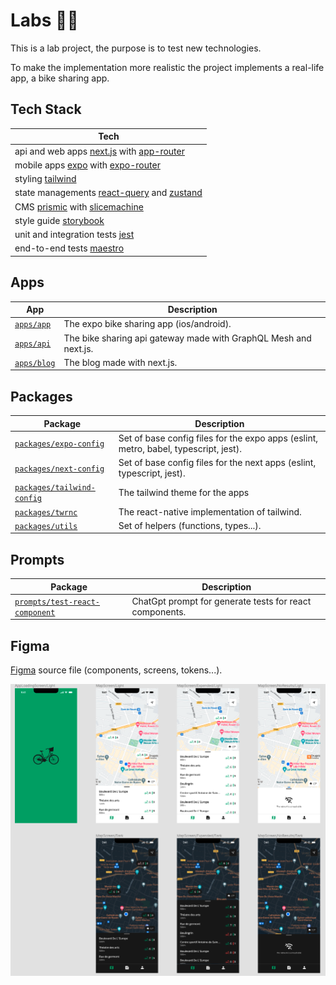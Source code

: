 # Labs 🧑‍🔬

This is a lab project, the purpose is to test new technologies.

To make the implementation more realistic the project implements a real-life app, a bike sharing app.

## Tech Stack

| Tech                                                                                                             |
| ---------------------------------------------------------------------------------------------------------------- |
| api and web apps [next.js](https://nextjs.org/) with [app-router](https://nextjs.org/docs/app)                   |
| mobile apps [expo](https://docs.expo.dev/) with [expo-router](https://expo.github.io/router/docs/)               |
| styling [tailwind](https://tailwindcss.com/)                                                                     |
| state managements [react-query](https://tanstack.com/query/v3/) and [zustand](https://github.com/pmndrs/zustand) |
| CMS [prismic](https://prismic.io/) with [slicemachine](https://prismic.io/slice-machine)                         |
| style guide [storybook](https://storybook.js.org/)                                                               |
| unit and integration tests [jest](https://jestjs.io/)                                                            |
| end-to-end tests [maestro](https://maestro.mobile.dev/)                                                          |

## Apps

| App                                  | Description                                                      |
| ------------------------------------ | ---------------------------------------------------------------- |
| [`apps/app`](./apps/app/README.md)   | The expo bike sharing app (ios/android).                         |
| [`apps/api`](./apps/api/README.md)   | The bike sharing api gateway made with GraphQL Mesh and next.js. |
| [`apps/blog`](./apps/blog/README.md) | The blog made with next.js.                                      |

## Packages

| Package                                                            | Description                                                                          |
| ------------------------------------------------------------------ | ------------------------------------------------------------------------------------ |
| [`packages/expo-config`](./packages/expo-config/README.md)         | Set of base config files for the expo apps (eslint, metro, babel, typescript, jest). |
| [`packages/next-config`](./packages/next-config/README.md)         | Set of base config files for the next apps (eslint, typescript, jest).               |
| [`packages/tailwind-config`](./packages/tailwind-config/README.md) | The tailwind theme for the apps                                                      |
| [`packages/twrnc`](./packages/twrnc/README.md)                     | The react-native implementation of tailwind.                                         |
| [`packages/utils`](./packages/utils/README.md)                     | Set of helpers (functions, types...).                                                |

## Prompts

| Package                                                               | Description                                             |
| --------------------------------------------------------------------- | ------------------------------------------------------- |
| [`prompts/test-react-component`](./packages/test-react-component.txt) | ChatGpt prompt for generate tests for react components. |

## Figma

[Figma](https://www.figma.com/file/STwur9wHa2T9eXOTIygLrh/expo-bike-sharing?node-id=0%3A1) source file (components, screens, tokens...).

![Figma source](./docs/figma.png?raw=true)
